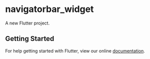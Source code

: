 # navigatorbar_widget

A new Flutter project.

## Getting Started

For help getting started with Flutter, view our online
[documentation](https://flutter.io/).
